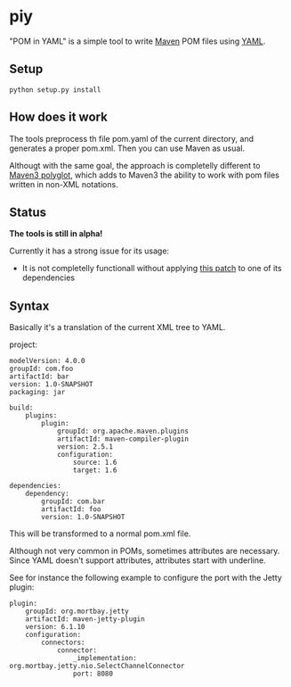 # piy


"POM in YAML" is a simple tool to write [Maven](http://maven.apache.org) POM files using [YAML](http://www.yaml.org/).

## Setup

    python setup.py install

## How does it work

The tools preprocess th file pom.yaml of the current directory, and generates a proper pom.xml. Then you can use Maven as usual.

Althougt with the same goal, the approach is completelly different to [Maven3 polyglot](http://polyglot.sonatype.org/), which adds to Maven3 the ability to work with pom files written in non-XML notations. 

## Status

**The tools is still in alpha!**

Currently it has a strong issue for its usage:

 * It is not completelly functionall without applying [this patch](http://www.yaml.org/) to one of its dependencies

## Syntax

Basically it's a translation of the current XML tree to YAML.

project:

    modelVersion: 4.0.0
    groupId: com.foo
    artifactId: bar
    version: 1.0-SNAPSHOT
    packaging: jar

    build:
        plugins:
            plugin:
                groupId: org.apache.maven.plugins
                artifactId: maven-compiler-plugin
                version: 2.5.1                
                configuration:
                    source: 1.6
                    target: 1.6

    dependencies:
        dependency:
            groupId: com.bar
            artifactId: foo
            version: 1.0-SNAPSHOT

This will be transformed to a normal pom.xml file.

Although not very common in POMs, sometimes attributes are necessary. Since YAML doesn't support attributes, attributes start with underline.

See for instance the following example to configure the port with the Jetty plugin:

    plugin:
        groupId: org.mortbay.jetty
        artifactId: maven-jetty-plugin
        version: 6.1.10
        configuration:
            connectors:
                connector:
                    _implementation: org.mortbay.jetty.nio.SelectChannelConnector
                    port: 8080

